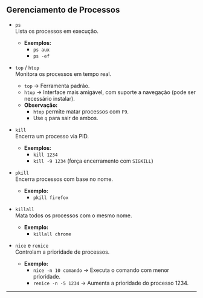 ## **Gerenciamento de Processos**

- `ps`  
  Lista os processos em execução.  
  - **Exemplos:**  
    - `ps aux`  
    - `ps -ef`

- `top` / `htop`  
  Monitora os processos em tempo real.  
  - `top` → Ferramenta padrão.  
  - `htop` → Interface mais amigável, com suporte a navegação (pode ser necessário instalar).  
  - **Observação:**  
    - `htop` permite matar processos com `F9`.  
    - Use `q` para sair de ambos.

- `kill`  
  Encerra um processo via PID.  
  - **Exemplos:**  
    - `kill 1234`  
    - `kill -9 1234` (força encerramento com `SIGKILL`)

- `pkill`  
  Encerra processos com base no nome.  
  - **Exemplo:**  
    - `pkill firefox`

- `killall`  
  Mata todos os processos com o mesmo nome.  
  - **Exemplo:**  
    - `killall chrome`

- `nice` e `renice`  
  Controlam a prioridade de processos.  
  - **Exemplo:**  
    - `nice -n 10 comando` → Executa o comando com menor prioridade.  
    - `renice -n -5 1234` → Aumenta a prioridade do processo 1234.

---